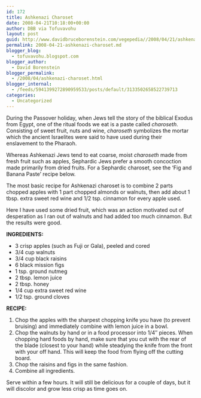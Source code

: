 ```yaml
---
id: 172
title: Ashkenazi Charoset
date: 2008-04-21T10:18:00+00:00
author: DBB via Tofuvavohu
layout: post
guid: http://www.davidbruceborenstein.com/vegepedia//2008/04/21/ashkenazi-charoset/
permalink: 2008-04-21-ashkenazi-charoset.md
blogger_blog:
  - tofuvavohu.blogspot.com
blogger_author:
  - David Borenstein
blogger_permalink:
  - /2008/04/ashkenazi-charoset.html
blogger_internal:
  - /feeds/5941399272890959533/posts/default/3133502658522739713
categories:
  - Uncategorized
---
```

During the Passover holiday, when Jews tell the story of the biblical Exodus from Egypt, one of the ritual foods we eat is a paste called <span style="font-style: italic;">charoseth</span>. Consisting of sweet fruit, nuts and wine, <span style="font-style: italic;">charoseth</span> symbolizes the mortar which the ancient Israelites were said to have used during their enslavement to the Pharaoh.

Whereas Ashkenazi Jews tend to eat coarse, moist <span style="font-style: italic;">charoseth</span> made from fresh fruit such as apples, Sephardic Jews prefer a smooth concoction made primarily from dried fruits. For a Sephardic charoset, see the &#8216;Fig and Banana Paste&#8217; recipe below.

The most basic recipe for Ashkenazi charoset is to combine 2 parts chopped apples with 1 part chopped almonds or walnuts, then add about 1 tbsp. extra sweet red wine and 1/2 tsp. cinnamon for every apple used.

Here I have used some dried fruit, which was an action motivated out of desperation as I ran out of walnuts and had added too much cinnamon. But the results were good.

<span style="font-weight: bold;">INGREDIENTS:<br /></span> 

  * 3 crisp apples (such as Fuji or Gala), peeled and cored
  * 3/4 cup walnuts
  * 3/4 cup black raisins
  * 6 black mission figs
  * 1 tsp. ground nutmeg
  * 2 tbsp. lemon juice
  * 2 tbsp. honey
  * 1/4 cup extra sweet red wine
  * 1/2 tsp. ground cloves

<span style="font-weight: bold;">RECIPE:</span> 

  1. Chop the apples with the sharpest chopping knife you have (to prevent bruising) and immediately combine with lemon juice in a bowl.
  2. Chop the walnuts by hand or in a food processor into 1/4&#8243; pieces. When chopping hard foods by hand, make sure that you cut with the rear of the blade (closest to your hand) while steadying the knife from the front with your off hand. This will keep the food from flying off the cutting board.
  3. Chop the raisins and figs in the same fashion.
  4. Combine all ingredients.

Serve within a few hours. It will still be delicious for a couple of days, but it will discolor and grow less crisp as time goes on.